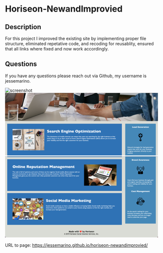 # Horiseon-NewandImprovied

## Description

For this project I improved the existing site by implementing proper file structure, eliminated repetative code, and recoding for reusablity, ensured that all links where fixed and now work accordingly.

## Questions

If you have any questions please reach out via Github, my username is jessemarino.

![screenshot](./assets/images/s1.png)
![screenshot](./assets/images/s2.png)
![screenshot](./assets/images/s3.png)

URL to page: https://jessemarino.github.io/horiseon-newandimprovied/
